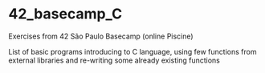 # 42_basecamp_C
Exercises from 42 São Paulo Basecamp (online Piscine)

List of basic programs introducing to C language, using few functions from external libraries and re-writing some already existing functions
